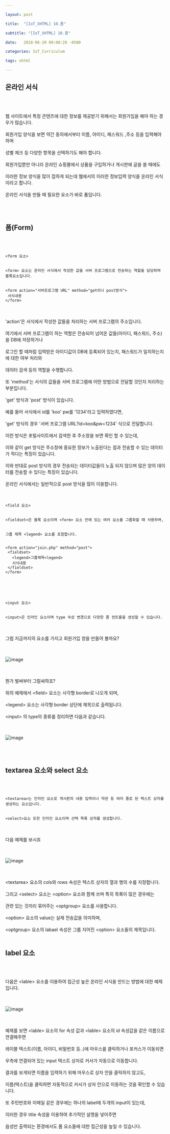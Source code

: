```yaml
---

layout: post

title:  "[IoT_XHTML] 10.폼"

subtitle: "[IoT_XHTML] 10.폼"

date:   2018-06-20 09:00:20 -0500

categories: IoT_Curriculum

tags: xhtml

---
```


## 온라인 서식

<br>
<br>

웹 사이트에서 특정 콘텐츠에 대한 정보를 제공받기 위해서는 회원가입을 해야 하는 경우가 많습니다.
<br>
<br>
회원가입 양식을 보면 약간 동의에서부터 이름, 아이디, 패스워드 ,주소 등을 입력해야 하며 
<br>
<br>
성별 체크 등 다양한 항목을 선택하기도 해야 합니다.
<br>
<br>
회원가입뿐만 아니라 온라인 쇼핑몰에서 상품을 구입하거나 게시판에 글을 쓸 때에도
<br>
<br>
이러한 정보 양식을 많이 접하게 되는데 웹에서의 이러한 정보입력 양식을 온라인 서식이라고 합니다.
<br>
<br>
온라인 서식을 만들 때 필요한 요소가 바로 폼입니다.

<br>
<br>

## 폼(Form)

<br>
<br>

```
<form 요소>


<form> 요소는 온라인 서식에서 작성한 값을 서버 프로그램으로 전송하는 역할을 담당하며 블록요소입니다.


<form action="서버프로그램 URL" method="get이나 post방식">
 서식내용
</form>
```

<br>
<br>
'action'은 서식에서 작성한 값들을 처리하는 서버 프로그램의 주소입니다.
<br>
<br>
여기에서 서버 프로그램이 하는 역할은 전송되어 넘어온 값들(아이디, 패스워드, 주소)을 DB에 저장하거나
<br>
<br>
로그인 할 때처럼 입력받은 아이디값이 DB에 등록되어 있는지, 패스워드가 일치하는지에 대한 여부 처리와
<br>
<br>
데이터 검색 등의 역할을 수행합니다.
<br>
<br>
또 'method'는 서식의 값들을 서버 프로그램에 어떤 방법으로 전달할 것인지 처리하는 부분입니다.
<br>
<br>
'get' 방식과 'post' 방식이 있습니다.
<br>
<br>
예를 들어 서식에서 id를 'koo' pw를 '1234'라고 입력하였다면,
<br>
<br>
'get' 방식의 경우 '서버 프로그램 URL?id=koo&pw=1234' 식으로 전달합니다.
<br>
<br>
이런 방식은 포털사이트에서 검색한 후 주소창을 보면 확인 할 수 있는데,
<br>
<br>
이와 같이 get 방식은 주소창에 중요한 정보가 노출된다는 점과 전송할 수 있는 데이터가 적다는 특징이 있습니다.
<br>
<br>
이와 반대로 post 방식의 경우 전송되는 데이터값들이 노출 되지 않으며 많은 양의 데이터를 전송할 수 있다는 특징이 있습니다.
<br>
<br>
온라인 서식에서는 일반적으로 post 방식을 많이 이용합니다.
<br>
<br>
<br>

```
<field 요소>


<fieldset>은 블록 요소이며 <form> 요소 안에 있는 여러 요소를 그룹화할 때 사용하며,


그룹 제목 <legend> 요소를 포함합니다.


<form action="join.php" method="post">
 <fieldset>
   <legend>그룹제목<legend>
   서식내용
 </fieldset>
</form>
```

<br>
<br>
<br>

```
<input 요소>


<input>은 인라인 요소이며 type 속성 변경으로 다양한 폼 컨트롤을 생성할 수 있습니다.
```

<br>
<br>
그럼 지금까지의 요소를 가지고 회원가입 창을 만들어 볼까요?
<br>
<br>
<br>

![image](/image/XHTML_image/xhtml_image_35.png)

<br>
<br>
뭔가 벌써부터 그럴싸하죠?
<br>
<br>
위의 예제에서 &lt;field&gt; 요소는 사각형 border로 나오게 되며,
<br>
<br>
&lt;legend&gt; 요소는 사각형 border 상단에 제목으로 출력됩니다.
<br>
<br>
&lt;input&gt; 의 type의 종류를 정리하면 다음과 같습니다.
<br>
<br>
<br>

![image](/image/XHTML_image/xhtml_image_36.png)

<br>
<br>

## textarea 요소와 select 요소

<br>
<br>

```
<textarea>는 인라인 요소로 게시판의 내용 입력이나 약관 등 여러 줄로 된 텍스트 상자를 생성하는 요소입니다.


<select>요소 또한 인라인 요소이며 선택 목록 상자를 생성합니다.
```

<br>
<br>
다음 예제를 보시죠
<br>
<br>
<br>

![image](/image/XHTML_image/xhtml_image_37.png)

<br>
<br>
&lt;textarea&gt; 요소의 cols와 rows 속성은 텍스트 상자의 열과 행의 수를 지정합니다.
<br>
<br>
그리고 &lt;select&gt; 요소는 &lt;option&gt; 요소와 함께 쓰며 특히 목록이 많은 경우에는
<br>
<br>
관련 있는 것끼리 묶어주는 &lt;optgroup&gt; 요소를 사용합니다.
<br>
<br>
&lt;option&gt; 요소의 value는 실제 전송값을 의미하며, 
<br>
<br>
&lt;optgroup&gt; 요소의 labael 속성은 그룹 지어진 &lt;option&gt; 요소들의 제목입니다.

<br>
<br>

## label 요소

<br>
<br>

다음은 &lt;lable&gt; 요소를 이용하여 접근성 높은 온라인 서식을 만드는 방법에 대한 예제입니다.
<br>
<br>
<br>

![image](/image/XHTML_image/xhtml_image_38.png)

<br>
<br>
예제를 보면 &lt;lable&gt; 요소의 for 속성 값과 &lt;lable&gt; 요소의 id 속성값을 같은 이름으로 연결해주면
<br>
<br>
레이블 텍스트(이름, 아이디, 비밀번호 등..)에 마우스를 클릭하거나 포커스가 이동되면
<br>
<br>
우측에 연결되어 있는 input 텍스트 상자로 커서가 자동으로 이동합니다.
<br>
<br>
결과를 보게되면 이름을 입력하기 위해 마우스로 상자 안을 클릭하지 않고도,
<br>
<br>
이름(텍스트)을 클릭하면 자동적으로 커서가 상자 안으로 이동하는 것을 확인할 수 있습니다.
<br>
<br>
또 주민번호와 이메일 같은 경우에는 하나의 label에 두개의 input이 있는데,
<br>
<br>
이러한 경우 title 속성을 이용하여 추가적인 설명을 넣어주면
<br>
<br>
음성만 출력되는 환경에서도 폼 요소들에 대한 접근성을 높일 수 있습니다.




